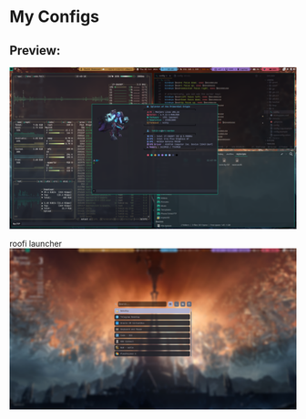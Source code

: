 # My Configs

## Preview:

![SS](./images/ss-3.10.2024.png)

roofi launcher
![SS-roofi](./images/ss-roofi-3.10.2024.png)
